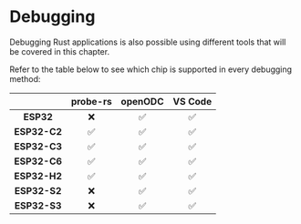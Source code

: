 # Debugging

Debugging Rust applications is also possible using different tools that will be covered in this chapter.

Refer to the table below to see which chip is supported in every debugging method:

|              | **probe-rs** | **openODC** | **VS Code** |
| :----------: | :----------: | :---------: | :---------: |
|  **ESP32**   |      ❌       |      ✅      |      ✅      |
| **ESP32-C2** |      ✅       |      ✅      |      ✅      |
| **ESP32-C3** |      ✅       |      ✅      |      ✅      |
| **ESP32-C6** |      ✅       |      ✅      |      ✅      |
| **ESP32-H2** |      ✅       |      ✅      |      ✅      |
| **ESP32-S2** |      ❌       |      ✅      |      ✅      |
| **ESP32-S3** |      ❌       |      ✅      |      ✅      |
